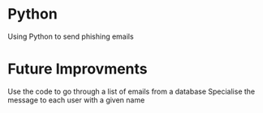 # Python
Using Python to send phishing emails

# Future Improvments
Use the code to go through a list of emails from a database
Specialise the message to each user with a given name
